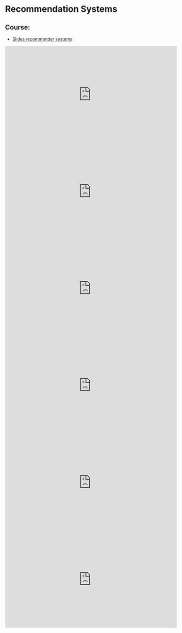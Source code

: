# Recommendation Systems

## Course:

*   [Slides recommender systems](https://docs.google.com/presentation/d/1xUMmOn3vUXv8YgPmvTeXMLXDcSyOB9Sa8lLL2N2AXqk/edit?usp=sharing)  


<iframe width="560" height="315" src="https://www.youtube.com/embed/5TYgk0jZApc?si=NXGtORCgbxbQLJkj" title="YouTube video player" frameborder="0" allow="accelerometer; autoplay; clipboard-write; encrypted-media; gyroscope; picture-in-picture; web-share" allowfullscreen></iframe>

<iframe width="560" height="315" src="https://www.youtube.com/embed/Z5Vyx5AMnns?si=3Y7KOsqaoCSQRRjP" title="YouTube video player" frameborder="0" allow="accelerometer; autoplay; clipboard-write; encrypted-media; gyroscope; picture-in-picture; web-share" allowfullscreen></iframe>

<iframe width="560" height="315" src="https://www.youtube.com/embed/Hs-wURnnEwg?si=pqol8S2JlmY-lnrF" title="YouTube video player" frameborder="0" allow="accelerometer; autoplay; clipboard-write; encrypted-media; gyroscope; picture-in-picture; web-share" allowfullscreen></iframe>

<iframe width="560" height="315" src="https://www.youtube.com/embed/ztMvKeSOye8?si=k75YUUHzW7bpsAq-" title="YouTube video player" frameborder="0" allow="accelerometer; autoplay; clipboard-write; encrypted-media; gyroscope; picture-in-picture; web-share" allowfullscreen></iframe>

<iframe width="560" height="315" src="https://www.youtube.com/embed/eZHGfpP-FKQ?si=rTxfohLS737b1Bxq" title="YouTube video player" frameborder="0" allow="accelerometer; autoplay; clipboard-write; encrypted-media; gyroscope; picture-in-picture; web-share" allowfullscreen></iframe>

<iframe width="560" height="315" src="https://www.youtube.com/embed/fiSHiAKxuNo?si=wfZVN3ZT75reBP_U" title="YouTube video player" frameborder="0" allow="accelerometer; autoplay; clipboard-write; encrypted-media; gyroscope; picture-in-picture; web-share" allowfullscreen></iframe>

<!-- ## Practical session:
*   IMDB recommender system: [![Open In Colab](https://colab.research.google.com/assets/colab-badge.svg)](https://colab.research.google.com/github/DavidBert/N7-techno-IA/blob/master/code/recommender_systems/INSA_Reco_TP.ipynb#scrollTo=BRuXLAqsabjZ)

*   Solution: [![Open In Colab](https://colab.research.google.com/assets/colab-badge.svg)](https://colab.research.google.com/github/DavidBert/N7-techno-IA/blob/master/code/recommender_systems/INSA_Reco_solution.ipynb#scrollTo=y5KJkgtCZjH4&uniqifier=1)

## Project:

During the practical session, you saw how to build a recommender system based on content using the movie posters.  
Use `Gradio` to build a web app that takes as input a movie poster and returns the images of the 5 most similar movies according to their poster.  
The web app should be light and fast. Use a pre-trained network only to extract the vector representation of the input image and use the annoy index you built during the practical session to find the 5 most similar movies.    
Once this is done create a docker file to deploy your application.  Do not forget to include everything needed to run your application in the docker file.
Your app should look like something like this: -->
